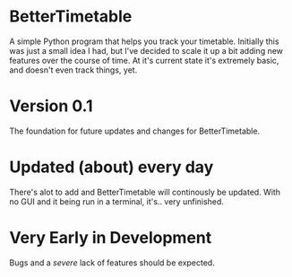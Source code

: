 # BetterTimetable
A simple Python program that helps you track your timetable. Initially this was just a small idea I had, but I've decided to scale it up a bit adding new features over the course of time. At it's current state it's extremely basic, and doesn't even track things, yet.
# Version 0.1
The foundation for future updates and changes for BetterTimetable.
# Updated (about) every day
There's alot to add and BetterTimetable will continously be updated. With no GUI and it being run in a terminal, it's.. very unfinished.
# Very Early in Development
Bugs and a *severe* lack of features should be expected.
